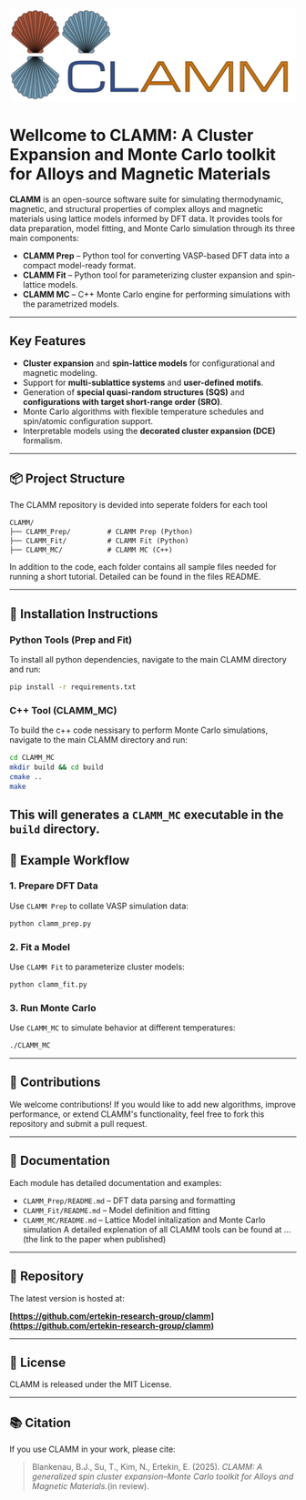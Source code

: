 ![title](media/Clamm1.png)
# Wellcome to CLAMM: A Cluster Expansion and Monte Carlo toolkit for Alloys and Magnetic Materials 

**CLAMM** is an open-source software suite for simulating thermodynamic, magnetic, and structural properties of complex alloys and magnetic materials using lattice models informed by DFT data. It provides tools for data preparation, model fitting, and Monte Carlo simulation through its three main components:

- **CLAMM Prep** – Python tool for converting VASP-based DFT data into a compact model-ready format.
- **CLAMM Fit** – Python tool for parameterizing cluster expansion and spin-lattice models.
- **CLAMM MC** – C++ Monte Carlo engine for performing simulations with the parametrized models.
---
  
## Key Features
- **Cluster expansion** and **spin-lattice models** for configurational and magnetic modeling.
- Support for **multi-sublattice systems** and **user-defined motifs**.
- Generation of **special quasi-random structures (SQS)** and **configurations with target short-range order (SRO)**.
- Monte Carlo algorithms with flexible temperature schedules and spin/atomic configuration support.
- Interpretable models using the **decorated cluster expansion (DCE)** formalism.
---

## 📦 Project Structure
The CLAMM repository is devided into seperate folders for each tool
```
CLAMM/
├── CLAMM_Prep/         # CLAMM Prep (Python)
├── CLAMM_Fit/          # CLAMM Fit (Python)
├── CLAMM_MC/           # CLAMM MC (C++)
```
In addition to the code, each folder contains all sample files needed for running a short tutorial. Detailed can be found in the files README.

---

## 🔧 Installation Instructions

### Python Tools (Prep and Fit)
To install all python dependencies, navigate to the main CLAMM directory and run:
```bash
pip install -r requirements.txt
```

### C++ Tool (CLAMM_MC)
To build the c++ code nessisary to perform Monte Carlo simulations, navigate to the main CLAMM directory and run: 
```bash
cd CLAMM_MC
mkdir build && cd build
cmake ..
make
```
This will generates a `CLAMM_MC` executable in the `build` directory.
---

## 🚀 Example Workflow

### 1. Prepare DFT Data
Use `CLAMM Prep` to collate VASP simulation data:
```bash
python clamm_prep.py
```
### 2. Fit a Model
Use `CLAMM Fit` to parameterize cluster models:
```bash
python clamm_fit.py
```
### 3. Run Monte Carlo
Use `CLAMM_MC` to simulate behavior at different temperatures:
```bash
./CLAMM_MC
```
---

## 🤝 Contributions

We welcome contributions! If you would like to add new algorithms, improve performance, or extend CLAMM's functionality, feel free to fork this repository and submit a pull request.

---

## 📘 Documentation

Each module has detailed documentation and examples:
- `CLAMM_Prep/README.md` – DFT data parsing and formatting
- `CLAMM_Fit/README.md` – Model definition and fitting
- `CLAMM_MC/README.md` – Lattice Model initalization and Monte Carlo simulation
A detailed explenation of all CLAMM tools can be found at ... (the link to the paper when published)
---

## 🔗 Repository

The latest version is hosted at:

**[https://github.com/ertekin-research-group/clamm](https://github.com/ertekin-research-group/clamm)**

---
## 📜 License

CLAMM is released under the MIT License.

---

## 📚 Citation

If you use CLAMM in your work, please cite:

> Blankenau, B.J., Su, T., Kim, N., Ertekin, E. (2025). *CLAMM: A generalized spin cluster expansion–Monte Carlo toolkit for Alloys and Magnetic Materials.*(in review).
